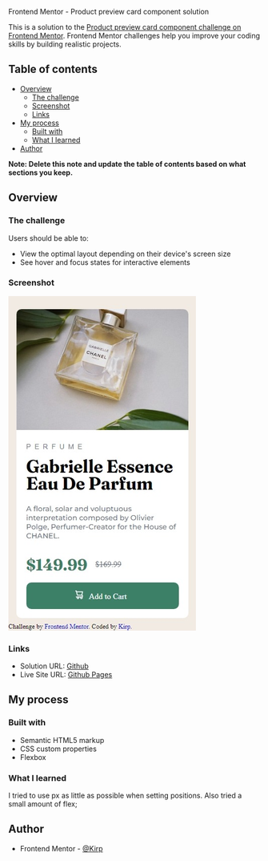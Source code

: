 
 
 Frontend Mentor - Product preview card component solution

This is a solution to the [Product preview card component challenge on Frontend Mentor](https://www.frontendmentor.io/challenges/product-preview-card-component-GO7UmttRfa). Frontend Mentor challenges help you improve your coding skills by building realistic projects. 

## Table of contents

- [Overview](#overview)
  - [The challenge](#the-challenge)
  - [Screenshot](#screenshot)
  - [Links](#links)
- [My process](#my-process)
  - [Built with](#built-with)
  - [What I learned](#what-i-learned)
- [Author](#author)


**Note: Delete this note and update the table of contents based on what sections you keep.**

## Overview

### The challenge

Users should be able to:

- View the optimal layout depending on their device's screen size
- See hover and focus states for interactive elements

### Screenshot

![](./images/screenshot.jpeg)



### Links

- Solution URL: [Github](https://github.com/Kirp/product-preview-card-component-solution)
- Live Site URL: [Github Pages](https://kirp.github.io/product-preview-card-component-solution/)

## My process

### Built with

- Semantic HTML5 markup
- CSS custom properties
- Flexbox


### What I learned

I tried to use px as little as possible when setting positions. Also tried a small amount of flex;


## Author

- Frontend Mentor - [@Kirp](https://www.frontendmentor.io/profile/Kirp)



